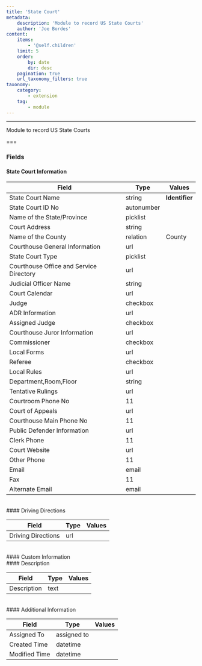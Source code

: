 ```yaml
---
title: 'State Court'
metadata:
    description: 'Module to record US State Courts'
    author: 'Joe Bordes'
content:
    items:
        - '@self.children'
    limit: 5
    order:
        by: date
        dir: desc
    pagination: true
    url_taxonomy_filters: true
taxonomy:
    category:
        - extension
    tag:
        - module
---
```

---
Module to record US State Courts

===

### Fields

#### State Court Information

<table class="table table-striped">
<thead>
<tr class="header">
<th>Field</th>
<th>Type</th>
<th>Values</th>
</tr>
</thead>
<tbody>
<tr>
<td>State Court Name</td>
<td>string</td>
<td><strong>Identifier</strong></td>
</tr>
<tr>
<td>State Court ID No</td>
<td>autonumber</td>
<td></td>
</tr>
<tr>
<td>Name of the State/Province</td>
<td>picklist</td>
<td></td>
</tr>
<tr>
<td>Court Address</td>
<td>string</td>
<td></td>
</tr>
<tr>
<td>Name of the County</td>
<td>relation</td>
<td>County</td>
</tr>
<tr>
<td>Courthouse General Information</td>
<td>url</td>
<td></td>
</tr>
<tr>
<td>State Court Type</td>
<td>picklist</td>
<td></td>
</tr>
<tr>
<td>Courthouse Office and Service Directory</td>
<td>url</td>
<td></td>
</tr>
<tr>
<td>Judicial Officer Name</td>
<td>string</td>
<td></td>
</tr>
<tr>
<td>Court Calendar</td>
<td>url</td>
<td></td>
</tr>
<tr>
<td>Judge</td>
<td>checkbox</td>
<td></td>
</tr>
<tr>
<td>ADR Information</td>
<td>url</td>
<td></td>
</tr>
<tr>
<td>Assigned Judge</td>
<td>checkbox</td>
<td></td>
</tr>
<tr>
<td>Courthouse Juror Information</td>
<td>url</td>
<td></td>
</tr>
<tr>
<td>Commissioner</td>
<td>checkbox</td>
<td></td>
</tr>
<tr>
<td>Local Forms</td>
<td>url</td>
<td></td>
</tr>
<tr>
<td>Referee</td>
<td>checkbox</td>
<td></td>
</tr>
<tr>
<td>Local Rules</td>
<td>url</td>
<td></td>
</tr>
<tr>
<td>Department,Room,Floor</td>
<td>string</td>
<td></td>
</tr>
<tr>
<td>Tentative Rulings</td>
<td>url</td>
<td></td>
</tr>
<tr>
<td>Courtroom Phone No</td>
<td>11</td>
<td></td>
</tr>
<tr>
<td>Court of Appeals</td>
<td>url</td>
<td></td>
</tr>
<tr>
<td>Courthouse Main Phone No</td>
<td>11</td>
<td></td>
</tr>
<tr>
<td>Public Defender Information</td>
<td>url</td>
<td></td>
</tr>
<tr>
<td>Clerk Phone</td>
<td>11</td>
<td></td>
</tr>
<tr>
<td>Court Website</td>
<td>url</td>
<td></td>
</tr>
<tr>
<td>Other Phone</td>
<td>11</td>
<td></td>
</tr>
<tr>
<td>Email</td>
<td>email</td>
<td></td>
</tr>
<tr>
<td>Fax</td>
<td>11</td>
<td></td>
</tr>
<tr>
<td>Alternate Email</td>
<td>email</td>
<td></td>
</tr>
</tbody>
</table>
<br>
#### Driving Directions

<table class="table table-striped">
<thead>
<tr class="header">
<th>Field</th>
<th>Type</th>
<th>Values</th>
</tr>
</thead>
<tbody>
<tr>
<td>Driving Directions</td>
<td>url</td>
<td></td>
</tr>
</tbody>
</table>
<br>
#### Custom Information
<br>
#### Description

<table class="table table-striped">
<thead>
<tr class="header">
<th>Field</th>
<th>Type</th>
<th>Values</th>
</tr>
</thead>
<tbody>
<tr>
<td>Description</td>
<td>text</td>
<td></td>
</tr>
</tbody>
</table>
<br>
#### Additional Information

<table class="table table-striped">
<thead>
<tr class="header">
<th>Field</th>
<th>Type</th>
<th>Values</th>
</tr>
</thead>
<tbody>
<tr>
<td>Assigned To</td>
<td>assigned to</td>
<td></td>
</tr>
<tr>
<td>Created Time</td>
<td>datetime</td>
<td></td>
</tr>
<tr>
<td>Modified Time</td>
<td>datetime</td>
<td></td>
</tr>
</tbody>
</table>
